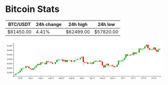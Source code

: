 # Bitcoin Stats

BTC/USDT|24h change|24h high|24h low|
|---|---|---|---|
|$61450.00|4.41%|$62499.00|$57820.00|

<img src="./chart.svg">
